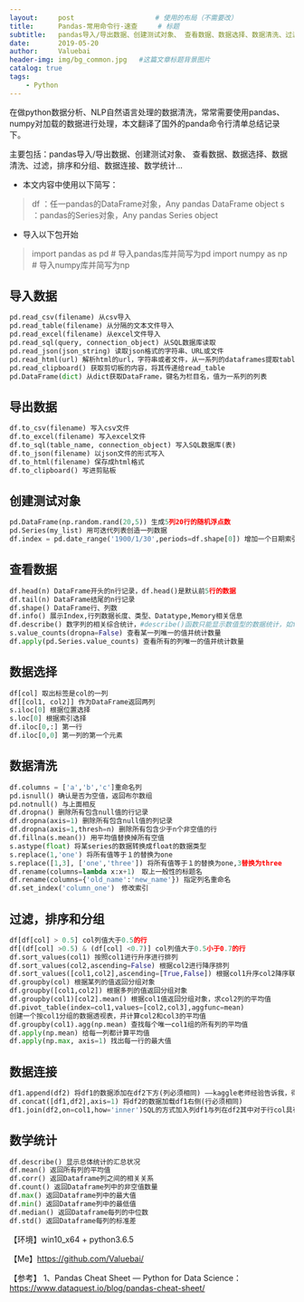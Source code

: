 ```yaml
---
layout:     post					# 使用的布局（不需要改）
title:      Pandas-常用命令行-速查		# 标题
subtitle:   pandas导入/导出数据、创建测试对象、 查看数据、数据选择、数据清洗、过滤，排序和分组、数据连接、数学统计...    			#副标题
date:       2019-05-20
author:     Valuebai
header-img: img/bg_common.jpg 	#这篇文章标题背景图片
catalog: true
tags:
    - Python
---
```




在做python数据分析、NLP自然语言处理的数据清洗，常常需要使用pandas、numpy对加载的数据进行处理，本文翻译了国外的panda命令行清单总结记录下。

主要包括：pandas导入/导出数据、创建测试对象、 查看数据、数据选择、数据清洗、过滤，排序和分组、数据连接、数学统计...


- 本文内容中使用以下简写：
> df ：任一pandas的DataFrame对象，Any pandas DataFrame object
> s ：pandas的Series对象，Any pandas Series object


- 导入以下包开始
> import pandas as pd  # 导入pandas库并简写为pd
> import numpy as np  # 导入numpy库并简写为np


## 导入数据
```python
pd.read_csv(filename) 从csv导入
pd.read_table(filename) 从分隔的文本文件导入
pd.read_excel(filename) 从excel文件导入
pd.read_sql(query, connection_object) 从SQL数据库读取
pd.read_json(json_string) 读取json格式的字符串、URL或文件
pd.read_html(url) 解析html的url，字符串或者文件，从一系列的dataframes提取table
pd.read_clipboard() 获取剪切板的内容，将其传递给read_table
pd.DataFrame(dict) 从dict获取DataFrame，键名为栏目名，值为一系列的列表

```


## 导出数据
```python
df.to_csv(filename) 写入csv文件
df.to_excel(filename) 写入excel文件
df.to_sql(table_name, connection_object) 写入SQL数据库(表)
df.to_json(filename) 以json文件的形式写入
df.to_html(filename) 保存成html格式
df.to_clipboard() 写进剪贴板

```

## 创建测试对象
```python
pd.DataFrame(np.random.rand(20,5)) 生成5列20行的随机浮点数
pd.Series(my_list) 用可迭代列表创造一列数据
df.index = pd.date_range('1900/1/30',periods=df.shape[0]) 增加一个日期索引

```

## 查看数据
```python
df.head(n) DataFrame开头的n行记录，df.head()是默认前5行的数据
df.tail(n) DataFrame结尾的n行记录
df.shape() DataFrame行、列数
df.info() 展示Index,行列数据长度、类型、Datatype,Memory相关信息
df.describe() 数字列的相关综合统计，#describe()函数只能显示数值型的数据统计，如float64能统计，object不统计
s.value_counts(dropna=False) 查看某一列唯一的值并统计数量
df.apply(pd.Series.value_counts) 查看所有的列唯一的值并统计数量

```


## 数据选择
```python
df[col] 取出标签是col的一列
df[[col1, col2]] 作为DataFrame返回两列
s.iloc[0] 根据位置选择  
s.loc[0] 根据索引选择
df.iloc[0,:] 第一行
df.iloc[0,0] 第一列的第一个元素

```

## 数据清洗
```python
df.columns = ['a','b','c']重命名列
pd.isnull() 确认是否为空值，返回布尔数组
pd.notnull() 与上面相反
df.dropna() 删除所有包含null值的行记录
df.dropna(axis=1) 删除所有包含null值的列记录
df.dropna(axis=1,thresh=n) 删除所有包含少于n个非空值的行
df.fillna(s.mean()) 用平均值替换掉所有空值
s.astype(float) 将某series的数据转换成float的数据类型　
s.replace(1,'one') 将所有值等于１的替换为one
s.replace([1,3], ['one','three']) 将所有值等于１的替换为one,3替换为three
df.rename(columns=lambda x:x+1)　取上一般性的标题名
df.rename(columns={'old_name':'new_name'}) 指定列名重命名
df.set_index('column_one')　修改索引

```



## 过滤，排序和分组
```python
df[df[col] > 0.5] col列值大于0.5的行
df[(df[col] >0.5) & (df[col] <0.7)] col列值大于0.5小于0.7的行
df.sort_values(col1) 按照col1进行升序进行排列
df.sort_values(col2,ascending=False) 根据col2进行降序排列
df.sort_values([col1,col2],ascending=[True,False]) 根据col1升序col2降序联合排列
df.groupby(col) 根据某列的值返回分组对象
df.groupby([col1,col2]) 根据多列的值返回分组对象
df.groupby(col1)[col2].mean() 根据col1值返回分组对象，求col2列的平均值
df.pivot_table(index=col1,values=[col2,col3],aggfunc=mean) 
创建一个按col1分组的数据透视表，并计算col2和col3的平均值
df.groupby(col1).agg(np.mean) 查找每个唯一col1组的所有列的平均值
df.apply(np.mean) 给每一列都计算平均值
df.apply(np.max, axis=1) 找出每一行的最大值

```



## 数据连接
```python
df1.append(df2) 将df1的数据添加在df2下方(列必须相同) ——kaggle老师经验告诉我，得用append()，而不用concat，有坑就是了
df.concat([df1,df2],axis=1) 将df2的数据加载df1右侧(行必须相同)
df1.join(df2,on=col1,how='inner')SQL的方式加入列df1与列在df2其中对于行col具有相同的值。how参数可以为'left'，'right'，'outer'，'inner'

```


## 数学统计
```python
df.describe() 显示总体统计的汇总状况
df.mean() 返回所有列的平均值
df.corr() 返回Dataframe列之间的相关关系
df.count() 返回Dataframe列中的非空值数量
df.max() 返回Dataframe列中的最大值
df.min() 返回Dataframe列中的最低值
df.median() 返回Dataframe每列的中位数
df.std() 返回Dataframe每列的标准差

```




【环境】win10_x64 + python3.6.5

【Me】https://github.com/Valuebai/

【参考】
1、Pandas Cheat Sheet — Python for Data Science：https://www.dataquest.io/blog/pandas-cheat-sheet/

